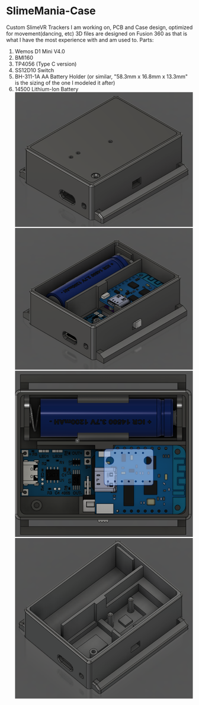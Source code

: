 # SlimeMania-Case
Custom SlimeVR Trackers I am working on, PCB and Case design, optimized for movement(dancing, etc)
3D files are designed on Fusion 360 as that is what I have the most experience with and am used to.
Parts: 
1. Wemos D1 Mini V4.0
2. BMI160
3. TP4056 (Type C version)
4. SS12D10 Switch
5. BH-311-1A AA Battery Holder (or similar, "58.3mm x 16.8mm x 13.3mm" is the sizing of the one I 
   modeled it after)
6. 14500 Lithium-Ion Battery
![Alt text](<V4 1.png>)
![Alt text](<V4 2.png>)
![Alt text](<V4 3.png>)
![Alt text](<V4 4.png>)
